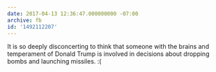 ```yaml
---
date: 2017-04-13 12:36:47.000000000 -07:00
archive: fb
id: '1492112207'
---
```


It is so deeply disconcerting to think that someone with the brains and temperament of Donald Trump is involved in decisions about dropping bombs and launching missiles. :(
